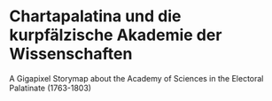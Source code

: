 # Chartapalatina und die kurpfälzische Akademie der Wissenschaften
A Gigapixel Storymap about the Academy of Sciences in the Electoral Palatinate (1763-1803)
